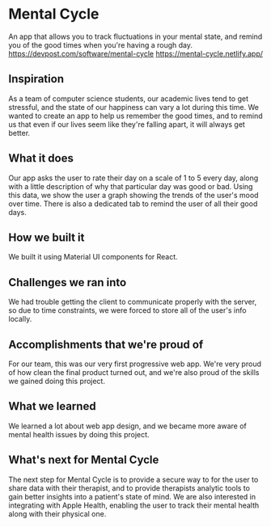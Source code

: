 
# Mental Cycle
An app that allows you to track fluctuations in your mental state, and remind you of the good times when you're having a rough day.
https://devpost.com/software/mental-cycle
https://mental-cycle.netlify.app/

## Inspiration
As a team of computer science students, our academic lives tend to get stressful, and the state of our happiness can vary a lot during this time. We wanted to create an app to help us remember the good times, and to remind us that even if our lives seem like they're falling apart, it will always get better.

## What it does
Our app asks the user to rate their day on a scale of 1 to 5 every day, along with a little description of why that particular day was good or bad. Using this data, we show the user a graph showing the trends of the user's mood over time. There is also a dedicated tab to remind the user of all their good days.

## How we built it
We built it using Material UI components for React.

## Challenges we ran into
We had trouble getting the client to communicate properly with the server, so due to time constraints, we were forced to store all of the user's info locally.

## Accomplishments that we're proud of
For our team, this was our very first progressive web app. We're very proud of how clean the final product turned out, and we're also proud of the skills we gained doing this project.

## What we learned
We learned a lot about web app design, and we became more aware of mental health issues by doing this project.

## What's next for Mental Cycle
The next step for Mental Cycle is to provide a secure way to for the user to share data with their therapist, and to provide therapists analytic tools to gain better insights into a patient's state of mind. We are also interested in integrating with Apple Health, enabling the user to track their mental health along with their physical one.
